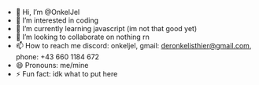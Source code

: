 - 👋 Hi, I’m @OnkelJel
- 👀 I’m interested in coding
- 🌱 I’m currently learning javascript (im not that good yet)
- 💞️ I’m looking to collaborate on nothing rn
- 📫 How to reach me discord: onkeljel, gmail: deronkelisthier@gmail.com, phone: +43 660 1184 672
- 😄 Pronouns: me/mine
- ⚡ Fun fact: idk what to put here

<!---
OnkelJel/OnkelJel is a ✨ special ✨ repository because its `README.md` (this file) appears on your GitHub profile.
You can click the Preview link to take a look at your changes.
--->

